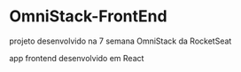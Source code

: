 # OmniStack-FrontEnd

projeto desenvolvido na 7 semana OmniStack da RocketSeat

app frontend desenvolvido em React
